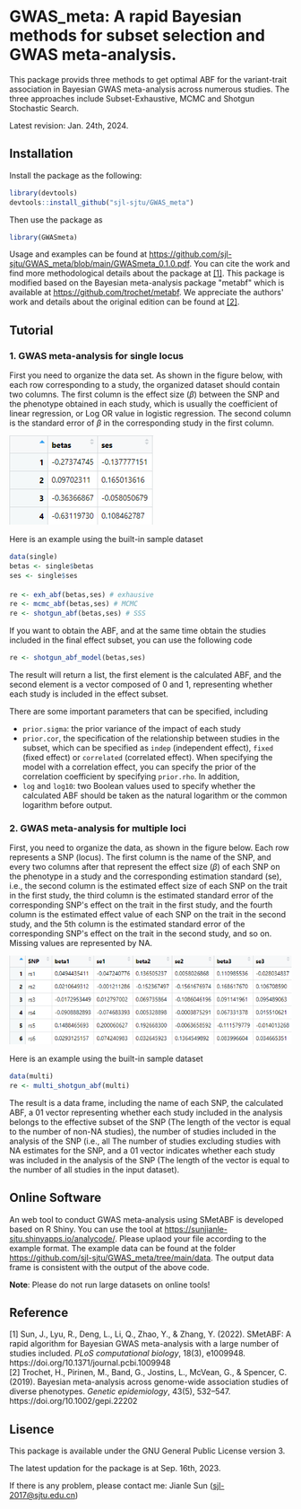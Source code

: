 # GWAS_meta: A rapid Bayesian methods for subset selection and GWAS meta-analysis.
This package provids three methods to get optimal ABF for the variant-trait association in Bayesian GWAS meta-analysis across numerous studies. The three approaches include Subset-Exhaustive, MCMC and Shotgun Stochastic Search. 

Latest revision: Jan. 24th, 2024.

## Installation
Install the package as the following:
```R
library(devtools)
devtools::install_github("sjl-sjtu/GWAS_meta")
```
Then use the package as
```R
library(GWASmeta)
```
Usage and examples can be found at https://github.com/sjl-sjtu/GWAS_meta/blob/main/GWASmeta_0.1.0.pdf. You can cite the work and find more methodological details about the package at [[1]](#rf1). This package is modified based on the Bayesian meta-analysis package "metabf" which is available at https://github.com/trochet/metabf. We appreciate the authors' work and details about the original edition can be found at [[2]](#rf2).

## Tutorial
### 1. GWAS meta-analysis for single locus
First you need to organize the data set. As shown in the figure below,  with each row corresponding to a study, the organized dataset should contain two columns. The first column is the effect size ($\beta$) between the SNP and the phenotype obtained in each study, which is usually the coefficient of linear regression, or Log OR value in logistic regression. The second column is the standard error of $\beta$ in the corresponding study in the first column.

![image](https://github.com/sjl-sjtu/GWAS_meta/blob/main/software/www/single.png)

Here is an example using the built-in sample dataset
```R
data(single)
betas <- single$betas
ses <- single$ses

re <- exh_abf(betas,ses) # exhausive
re <- mcmc_abf(betas,ses) # MCMC
re <- shotgun_abf(betas,ses) # SSS
```

If you want to obtain the ABF, and at the same time obtain the studies included in the final effect subset, you can use the following code
```R
re <- shotgun_abf_model(betas,ses)
```
The result will return a list, the first element is the calculated ABF, and the second element is a vector composed of 0 and 1, representing whether each study is included in the effect subset.

There are some important parameters that can be specified, including
* `prior.sigma`: the prior variance of the impact of each study
* `prior.cor`, the specification of the relationship between studies in the subset, which can be specified as `indep` (independent effect), `fixed` (fixed effect) or `correlated` (correlated effect). When specifying the model with a correlation effect, you can specify the prior of the correlation coefficient by specifying `prior.rho`. In addition,  ​​
* `log` and `log10`: two Boolean values used to specify whether the calculated ABF should be taken as the natural logarithm or the common logarithm before output.

### 2. GWAS meta-analysis for multiple loci
First, you need to organize the data, as shown in the figure below. Each row represents a SNP (locus). The first column is the name of the SNP, and every two columns after that represent the effect size ($\beta$) of each SNP on the phenotype in a study and the corresponding estimation standard (se), i.e., the second column is the estimated effect size of each SNP on the trait in the first study, the third column is the estimated standard error of the corresponding SNP's effect on the trait in the first study, and the fourth column is the estimated effect value of each SNP on the trait in the second study, and the 5th column is the estimated standard error of the corresponding SNP's effect on the trait in the second study, and so on. Missing values ​​are represented by NA.

![image](https://github.com/sjl-sjtu/GWAS_meta/blob/main/software/www/multiple.png)

Here is an example using the built-in sample dataset
```R
data(multi)
re <- multi_shotgun_abf(multi)
```
The result is a data frame, including the name of each SNP, the calculated ABF, a 01 vector representing whether each study included in the analysis belongs to the effective subset of the SNP (The length of the vector is equal to the number of non-NA studies), the number of studies included in the analysis of the SNP (i.e., all The number of studies excluding studies with NA estimates for the SNP, and a 01 vector indicates whether each study was included in the analysis of the SNP (The length of the vector is equal to the number of all studies in the input dataset).

## Online Software
An web tool to conduct GWAS meta-analysis using SMetABF is developed based on R Shiny. You can use the tool at https://sunjianle-sjtu.shinyapps.io/analycode/. Please uplaod your file according to the example format. The example data can be found at the folder https://github.com/sjl-sjtu/GWAS_meta/tree/main/data. The output data frame is consistent with the output of the above code.

**Note**: Please do not run large datasets on online tools!

## Reference
<div id="rf1"></div>
[1] Sun, J., Lyu, R., Deng, L., Li, Q., Zhao, Y., & Zhang, Y. (2022). SMetABF: A rapid algorithm for Bayesian GWAS meta-analysis with a large number of studies included. <i>PLoS computational biology</i>, 18(3), e1009948. https://doi.org/10.1371/journal.pcbi.1009948
<div id="rf2"></div>
[2] Trochet, H., Pirinen, M., Band, G., Jostins, L., McVean, G., & Spencer, C. (2019). Bayesian meta-analysis across genome-wide association studies of diverse phenotypes. <i>Genetic epidemiology</i>, 43(5), 532–547. https://doi.org/10.1002/gepi.22202

## Lisence
This package is available under the GNU General Public License version 3.

The latest updation for the package is at Sep. 16th, 2023.

If there is any problem, please contact me: Jianle Sun (sjl-2017@sjtu.edu.cn)
